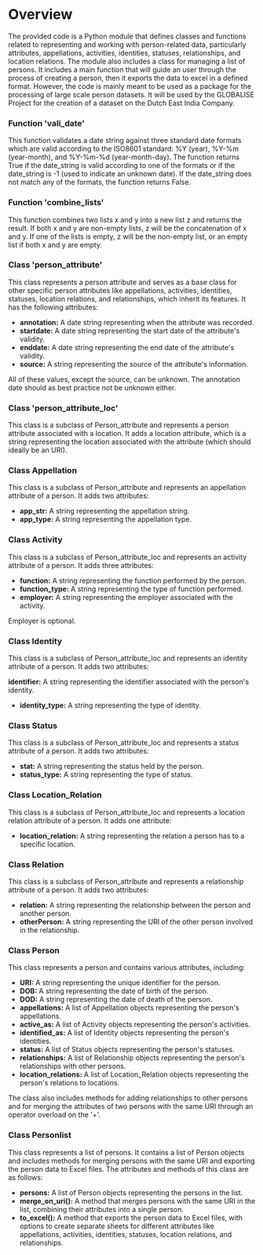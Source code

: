 # Overview

The provided code is a Python module that defines classes and functions related to representing and working with person-related data, particularly attributes, appellations, activities, identities, statuses, relationships, and location relations. The module also includes a class for managing a list of persons. It includes a main function that will guide an user through the process of creating a person, then it exports the data to excel in a defined format. However, the code is mainly meant to be used as a package for the processing of large scale person datasets. It will be used by the GLOBALISE Project for the creation of a dataset on the Dutch East India Company.

### Function 'vali_date'
This function validates a date string against three standard date formats which are valid according to the ISO8601 standard: %Y (year), %Y-%m (year-month), and %Y-%m-%d (year-month-day). The function returns True if the date_string is valid according to one of the formats or if the date_string is -1 (used to indicate an unknown date). If the date_string does not match any of the formats, the function returns False.

### Function 'combine_lists'
This function combines two lists x and y into a new list z and returns the result. If both x and y are non-empty lists, z will be the concatenation of x and y. If one of the lists is empty, z will be the non-empty list, or an empty list if both x and y are empty.

### Class 'person_attribute'
This class represents a person attribute and serves as a base class for other specific person attributes like appellations, activities, identities, statuses, location relations, and relationships, which inherit its features. It has the following attributes:

- **annotation:** A date string representing when the attribute was recorded.
- **startdate:** A date string representing the start date of the attribute's validity.
- **enddate:** A date string representing the end date of the attribute's validity.
- **source:** A string representing the source of the attribute's information.

All of these values, except the source, can be unknown. The annotation date should as best practice not be unknown either.

### Class 'person_attribute_loc'
This class is a subclass of Person_attribute and represents a person attribute associated with a location. It adds a location attribute, which is a string representing the location associated with the attribute (which should ideally be an URI).

### Class Appellation
This class is a subclass of Person_attribute and represents an appellation attribute of a person. It adds two attributes:

- **app_str:** A string representing the appellation string.
- **app_type:** A string representing the appellation type.

### Class Activity
This class is a subclass of Person_attribute_loc and represents an activity attribute of a person. It adds three attributes:

- **function:** A string representing the function performed by the person.
- **function_type:** A string representing the type of function performed.
- **employer:** A string representing the employer associated with the activity.

Employer is optional.

### Class Identity
This class is a subclass of Person_attribute_loc and represents an identity attribute of a person. It adds two attributes:

**identifier:** A string representing the identifier associated with the person's identity.
- **identity_type:** A string representing the type of identity.

### Class Status
This class is a subclass of Person_attribute_loc and represents a status attribute of a person. It adds two attributes:

- **stat:** A string representing the status held by the person.
- **status_type:** A string representing the type of status.

### Class Location_Relation
This class is a subclass of Person_attribute_loc and represents a location relation attribute of a person. It adds one attribute:

- **location_relation:** A string representing the relation a person has to a specific location.

### Class Relation
This class is a subclass of Person_attribute and represents a relationship attribute of a person. It adds two attributes:

- **relation:** A string representing the relationship between the person and another person.
- **otherPerson:** A string representing the URI of the other person involved in the relationship.

### Class Person
This class represents a person and contains various attributes, including:

- **URI:** A string representing the unique identifier for the person.
- **DOB:** A string representing the date of birth of the person.
- **DOD:** A string representing the date of death of the person.
- **appellations:** A list of Appellation objects representing the person's appellations.
- **active_as:** A list of Activity objects representing the person's activities.
- **identified_as:** A list of Identity objects representing the person's identities.
- **status:** A list of Status objects representing the person's statuses.
- **relationships:** A list of Relationship objects representing the person's relationships with other persons.
- **location_relations:** A list of Location_Relation objects representing the person's relations to locations.

The class also includes methods for adding relationships to other persons and for merging the attributes of two persons with the same URI through an operator overload on the '+'.

### Class Personlist
This class represents a list of persons. It contains a list of Person objects and includes methods for merging persons with the same URI and exporting the person data to Excel files. The attributes and methods of this class are as follows:

- **persons:** A list of Person objects representing the persons in the list.
- **merge_on_uri():** A method that merges persons with the same URI in the list, combining their attributes into a single person.
- **to_excel():** A method that exports the person data to Excel files, with options to create separate sheets for different attributes like appellations, activities, identities, statuses, location relations, and relationships.